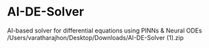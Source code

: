 # AI-DE-Solver
AI-based solver for differential equations using PINNs & Neural ODEs
/Users/varatharajhon/Desktop/Downloads/AI-DE-Solver (1).zip